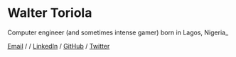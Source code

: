 # Walter Toriola

Computer engineer (and sometimes intense gamer) born in Lagos, Nigeria_ <br>

[Email](mailto:wtoriola@calpoly.edu) /  / [LinkedIn](https://www.linkedin.com/in/walter-toriola-8849151b1/) / [GitHub](https://github.com/Walter909) / [Twitter](https://twitter.com/walter_tori11) 
